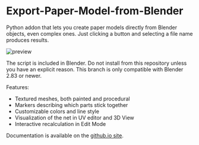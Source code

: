 # Export-Paper-Model-from-Blender
Python addon that lets you create paper models directly from Blender objects, even complex ones. Just clicking a button and selecting a file name produces results.

![preview](https://addam.github.io/Export-Paper-Model-from-Blender/header.png)

The script is included in Blender. Do not install from this repository unless you have an explicit reason.
This branch is only compatible with Blender 2.83 or newer.

Features:
 * Textured meshes, both painted and procedural
 * Markers describing which parts stick together
 * Customizable colors and line style
 * Visualization of the net in UV editor and 3D View
 * Interactive recalculation in Edit Mode

Documentation is available on the [github.io site](http://addam.github.io/Export-Paper-Model-from-Blender).
